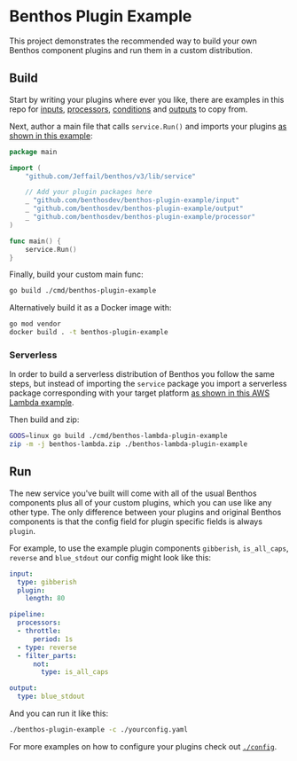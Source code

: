 Benthos Plugin Example
======================

This project demonstrates the recommended way to build your own Benthos component plugins and run them in a custom distribution.

## Build

Start by writing your plugins where ever you like, there are examples in this repo for [inputs][inputs], [processors][processors], [conditions][conditions] and [outputs][outputs] to copy from.

Next, author a main file that calls `service.Run()` and imports your plugins [as shown in this example][plugin-main]:

```go
package main

import (
	"github.com/Jeffail/benthos/v3/lib/service"

	// Add your plugin packages here
	_ "github.com/benthosdev/benthos-plugin-example/input"
	_ "github.com/benthosdev/benthos-plugin-example/output"
	_ "github.com/benthosdev/benthos-plugin-example/processor"
)

func main() {
	service.Run()
}
```

Finally, build your custom main func:

```sh
go build ./cmd/benthos-plugin-example
```

Alternatively build it as a Docker image with:

```sh
go mod vendor
docker build . -t benthos-plugin-example
```

### Serverless

In order to build a serverless distribution of Benthos you follow the same steps, but instead of importing the `service` package you import a serverless package corresponding with your target platform [as shown in this AWS Lambda example][plugin-lambda-main].

Then build and zip:

```sh
GOOS=linux go build ./cmd/benthos-lambda-plugin-example
zip -m -j benthos-lambda.zip ./benthos-lambda-plugin-example
```

## Run

The new service you've built will come with all of the usual Benthos components plus all of your custom plugins, which you can use like any other type. The only difference between your plugins and original Benthos components is that the config field for plugin specific fields is always `plugin`.

For example, to use the example plugin components `gibberish`, `is_all_caps`, `reverse` and `blue_stdout` our config might look like this:

```yaml
input:
  type: gibberish
  plugin:
    length: 80

pipeline:
  processors:
  - throttle:
      period: 1s
  - type: reverse
  - filter_parts:
      not:
        type: is_all_caps

output:
  type: blue_stdout
```

And you can run it like this:

```sh
./benthos-plugin-example -c ./yourconfig.yaml
```

For more examples on how to configure your plugins check out [`./config`](./config).

[plugin-main]: ./cmd/benthos-plugin-example/main.go#L22
[plugin-lambda-main]: ./cmd/benthos-lambda-plugin-example/main.go#L22
[inputs]: ./input
[processors]: ./processor
[conditions]: ./condition
[outputs]: ./output
